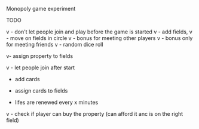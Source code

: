 Monopoly game experiment

TODO

v - don't let people join and play before the game is started
v - add fields, 
v - move on fields in circle
v - bonus for meeting other players
v - bonus only for meeting friends
v - random dice roll

v- assign property to fields

v - let people join after start
- add cards
- assign cards to fields

- lifes are renewed every x minutes



v - check if player can buy the property (can afford it anc is on the right field)